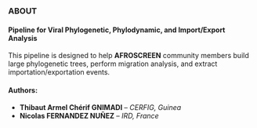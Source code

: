 ### ABOUT

#### Pipeline for Viral Phylogenetic, Phylodynamic, and Import/Export Analysis

This pipeline is designed to help **AFROSCREEN** community members build large phylogenetic trees, perform migration analysis, and extract importation/exportation events.

#### Authors:

- **Thibaut Armel Chérif GNIMADI** – *CERFIG, Guinea*  
- **Nicolas FERNANDEZ NUÑEZ** – *IRD, France*
